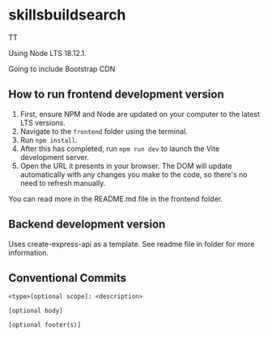 # skillsbuildsearch
TT

Using Node LTS 18.12.1.

Going to include Bootstrap CDN

## How to run frontend development version

1. First, ensure NPM and Node are updated on your computer to the latest LTS versions.
2. Navigate to the `frontend` folder using the terminal.
3. Run `npm install`.
4. After this has completed, run `npm run dev` to launch the Vite development server.
5. Open the URL it presents in your browser. The DOM will update automatically with any changes you make to the code, so there's no need to refresh manually.

You can read more in the README.md file in the frontend folder.

## Backend development version
Uses create-express-api as a template. See readme file in folder for more information.


## Conventional Commits
```
<type>[optional scope]: <description>

[optional body]

[optional footer(s)]
```
